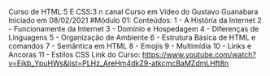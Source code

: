 Curso de HTML:5 E CSS:3 n canal Curso em Vídeo do Gustavo Guanabara
Iniciado em 08/02/2021
#Módulo 01:
Conteúdos:
1 - A História da Internet
2 - Funcionamente da Internet
3 - Domínio e Hospedagem
4 - Diferenças de Linguagens
5 - Organização de Ambiente
6 - Estrutura Básica de HTML e comandos
7 - Semântica em HTML
8 - Emojis
9 - Multimídia
10 - Links e Ancoras
11 - Estilos CSS
Link do Curso:
https://www.youtube.com/watch?v=Ejkb_YpuHWs&list=PLHz_AreHm4dkZ9-atkcmcBaMZdmLHft8n